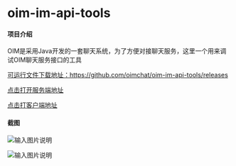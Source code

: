 # oim-im-api-tools

#### 项目介绍
OIM是采用Java开发的一套聊天系统，为了方便对接聊天服务，这里一个用来调试OIM聊天服务接口的工具

[可运行文件下载地址：](https://github.com/oimchat/oim-im-api-tools/releases)https://github.com/oimchat/oim-im-api-tools/releases

[点击打开服务端地址](https://gitee.com/oimchat/oim-server)

[点击打客户端地址](https://gitee.com/oimchat/oim-fx)

#### 截图

![输入图片说明](https://gitee.com/uploads/images/2018/0425/163616_46611c14_7154.png "1.png")

![输入图片说明](https://gitee.com/uploads/images/2018/0425/163628_81c41056_7154.png "2.png")